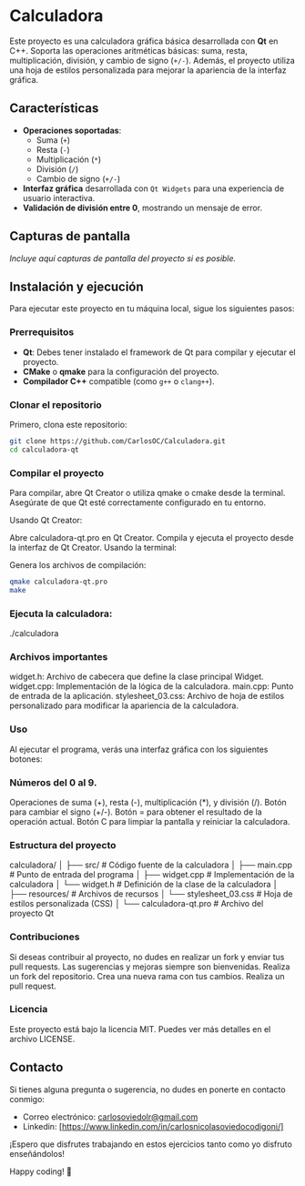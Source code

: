 # Calculadora
Este proyecto es una calculadora gráfica básica desarrollada con **Qt** en C++. Soporta las operaciones aritméticas básicas: suma, resta, multiplicación, división, y cambio de signo (`+/-`). Además, el proyecto utiliza una hoja de estilos personalizada para mejorar la apariencia de la interfaz gráfica.

## Características

- **Operaciones soportadas**:
  - Suma (`+`)
  - Resta (`-`)
  - Multiplicación (`*`)
  - División (`/`)
  - Cambio de signo (`+/-`)
- **Interfaz gráfica** desarrollada con `Qt Widgets` para una experiencia de usuario interactiva.
- **Validación de división entre 0**, mostrando un mensaje de error.

## Capturas de pantalla

_Incluye aquí capturas de pantalla del proyecto si es posible._

## Instalación y ejecución

Para ejecutar este proyecto en tu máquina local, sigue los siguientes pasos:

### Prerrequisitos

- **Qt**: Debes tener instalado el framework de Qt para compilar y ejecutar el proyecto.
- **CMake** o **qmake** para la configuración del proyecto.
- **Compilador C++** compatible (como `g++` o `clang++`).

### Clonar el repositorio

Primero, clona este repositorio:

```bash
git clone https://github.com/CarlosOC/Calculadora.git
cd calculadora-qt 
```

### Compilar el proyecto
Para compilar, abre Qt Creator o utiliza qmake o cmake desde la terminal. Asegúrate de que Qt esté correctamente configurado en tu entorno.

Usando Qt Creator:

Abre calculadora-qt.pro en Qt Creator.
Compila y ejecuta el proyecto desde la interfaz de Qt Creator.
Usando la terminal:

Genera los archivos de compilación:
```bash
qmake calculadora-qt.pro
make
```
### Ejecuta la calculadora:
./calculadora

### Archivos importantes
widget.h: Archivo de cabecera que define la clase principal Widget.
widget.cpp: Implementación de la lógica de la calculadora.
main.cpp: Punto de entrada de la aplicación.
stylesheet_03.css: Archivo de hoja de estilos personalizado para modificar la apariencia de la calculadora.

### Uso
Al ejecutar el programa, verás una interfaz gráfica con los siguientes botones:

### Números del 0 al 9.
Operaciones de suma (+), resta (-), multiplicación (*), y división (/).
Botón para cambiar el signo (+/-).
Botón = para obtener el resultado de la operación actual.
Botón C para limpiar la pantalla y reiniciar la calculadora.

### Estructura del proyecto
calculadora/
│
├── src/                    # Código fuente de la calculadora
│   ├── main.cpp            # Punto de entrada del programa
│   ├── widget.cpp          # Implementación de la calculadora
│   └── widget.h            # Definición de la clase de la calculadora
│
├── resources/              # Archivos de recursos
│   └── stylesheet_03.css   # Hoja de estilos personalizada (CSS)
│
└── calculadora-qt.pro      # Archivo del proyecto Qt

### Contribuciones
Si deseas contribuir al proyecto, no dudes en realizar un fork y enviar tus pull requests. Las sugerencias y mejoras siempre son bienvenidas.
Realiza un fork del repositorio.
Crea una nueva rama con tus cambios.
Realiza un pull request.

### Licencia
Este proyecto está bajo la licencia MIT. Puedes ver más detalles en el archivo LICENSE.

## Contacto

Si tienes alguna pregunta o sugerencia, no dudes en ponerte en contacto conmigo:

- Correo electrónico: carlosoviedolr@gmail.com
- Linkedin: [https://www.linkedin.com/in/carlosnicolasoviedocodigoni/]

¡Espero que disfrutes trabajando en estos ejercicios tanto como yo disfruto enseñándolos!

Happy coding! 🚀
